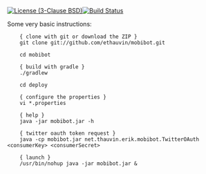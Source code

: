 [![License (3-Clause BSD)](https://img.shields.io/badge/license-BSD%203--Clause-blue.svg?style=flat-square)](http://opensource.org/licenses/BSD-3-Clause)[![Build Status](https://travis-ci.org/ethauvin/mobibot.svg?branch=master)](https://travis-ci.org/ethauvin/mobibot)

Some very basic instructions:

```
    { clone with git or download the ZIP }
    git clone git://github.com/ethauvin/mobibot.git
    
    cd mobibot
    
    { build with gradle }
    ./gradlew

    cd deploy

    { configure the properties }
    vi *.properties
    
    { help }
    java -jar mobibot.jar -h

    { twitter oauth token request }
    java -cp mobibot.jar net.thauvin.erik.mobibot.TwitterOAuth <consumerKey> <consumerSecret>

    { launch }
    /usr/bin/nohup java -jar mobibot.jar &
```